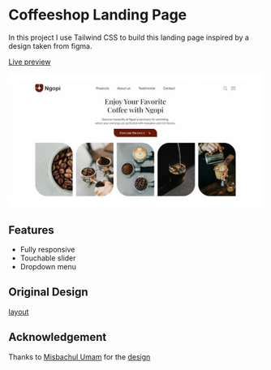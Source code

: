 # Coffeeshop Landing Page

In this project I use Tailwind CSS to build this landing page inspired by a design taken from figma. 

[Live preview](https://coffee-landing-shop.pages.dev/)

![preview](./assets/img/share_img.jpg)

## Features
- Fully responsive
- Touchable slider
- Dropdown menu

## Original Design
[layout](https://github.com/erme07/shoesLandingPage/blob/477f711d4798b129ddc9d35b1e4d2c0e621e3f5d/layout.jpg)

## Acknowledgement
Thanks to [Misbachul Umam](https://www.figma.com/@misbachulumam) for the [design](https://www.figma.com/community/file/1349589616476884317/coffeshop-landing-page-ngopi-web-design)
